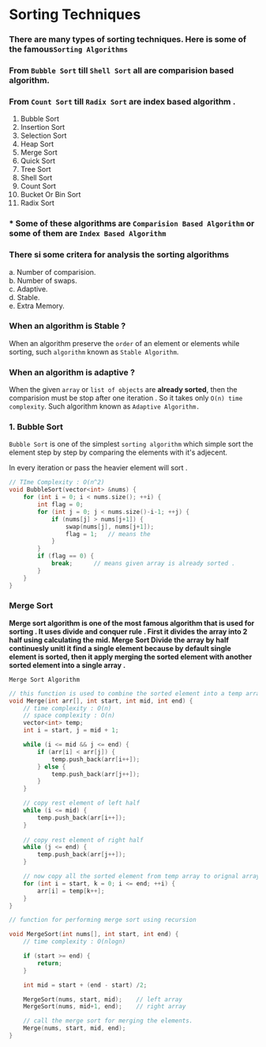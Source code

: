 # Sorting Techniques  

### There are many types of sorting techniques. Here is some of the famous`Sorting Algorithms`  

### From `Bubble Sort` till `Shell Sort` all are comparision based algorithm.
### From `Count Sort` till `Radix Sort` are index based algorithm .  

 1. Bubble Sort
 2. Insertion Sort
 3. Selection Sort
 4. Heap Sort
 5. Merge Sort
 6. Quick Sort
 7. Tree Sort
 8. Shell Sort
 9. Count Sort
 10. Bucket Or Bin Sort
 11. Radix Sort  

### * Some of these algorithms are `Comparision Based Algorithm` or some of them are `Index Based Algorithm`  


### There si some critera for analysis the sorting algorithms  
a. Number of comparision.  
b. Number of swaps.  
c. Adaptive.  
d. Stable.  
e. Extra Memory.

### When an algorithm is Stable ?  
When an algorithm preserve the `order` of an element or elements while sorting, such `algorithm` known as `Stable Algorithm`.  

### When an algorithm is adaptive ?  
When the given `array` or `list of objects` are **already sorted**, then the comparision must be stop after one iteration . So it takes only `O(n) time complexity`. Such algorithm known as `Adaptive Algorithm.`

### 1. Bubble Sort  
`Bubble Sort` is one of the simplest `sorting algorithm` which simple sort the element step by step by comparing the elements with it's adjecent.

In every iteration or pass the heavier element will sort .

```cpp
// TIme Complexity : O(n^2)
void BubbleSort(vector<int> &nums) {
    for (int i = 0; i < nums.size(); ++i) {
        int flag = 0;
        for (int j = 0; j < nums.size()-i-1; ++j) {
            if (nums[j] > nums[j+1]) {
                swap(nums[j], nums[j+1]);
                flag = 1;   // means the 
            }
        }
        if (flag == 0) {
            break;      // means given array is already sorted .
        }
    }
}
```


### Merge Sort  
**Merge sort algorithm is one of the most famous algorithm that is used for sorting . It uses divide and conquer rule . First it divides the array into 2 half using calculating the mid. Merge Sort Divide the array by half continuesly unitl it find a single element because by default single element is sorted, then it apply merging the sorted element with another sorted element into a single array .**  

`Merge Sort Algorithm`  
```cpp
// this function is used to combine the sorted element into a temp array 
void Merge(int arr[], int start, int mid, int end) {
    // time complexity : O(n)
    // space complexity : O(n)
    vector<int> temp;
    int i = start, j = mid + 1;

    while (i <= mid && j <= end) {
        if (arr[i] < arr[j]) {
            temp.push_back(arr[i++]);
        } else {
            temp.push_back(arr[j++]);
        }
    }

    // copy rest element of left half
    while (i <= mid) {
        temp.push_back(arr[i++]);
    }
    
    // copy rest element of right half
    while (j <= end) {
        temp.push_back(arr[j++]);
    }

    // now copy all the sorted element from temp array to orignal array
    for (int i = start, k = 0; i <= end; ++i) {
        arr[i] = temp[k++];
    }
}

// function for performing merge sort using recursion

void MergeSort(int nums[], int start, int end) {
    // time complexity : O(nlogn)

    if (start >= end) {
        return;
    }

    int mid = start + (end - start) /2;

    MergeSort(nums, start, mid);    // left array
    MergeSort(nums, mid+1, end);    // right array

    // call the merge sort for merging the elements.
    Merge(nums, start, mid, end);
}
```

